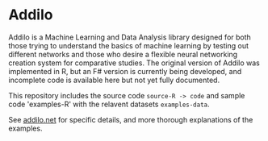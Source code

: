 # Addilo

Addilo is a Machine Learning and Data Analysis library designed for both those trying to understand the basics of machine learning by testing out different networks and those who desire a flexible neural networking creation system for comparative studies. The original version of Addilo was implemented in R, but an F# version is currently being developed, and incomplete code is available here but not yet fully documented.

This repository includes the source code `source-R -> code` and sample code 'examples-R' with the relavent datasets `examples-data`.

See [addilo.net](https://addilo.net) for specific details, and more thorough explanations of the examples.
